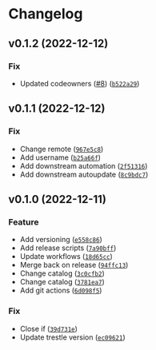 # Changelog

<!--next-version-placeholder-->

## v0.1.2 (2022-12-12)
### Fix
* Updated codeowners ([#8](https://github.com/ComplianceAsCode/ocp-oscal-catalogs/issues/8)) ([`b522a29`](https://github.com/ComplianceAsCode/ocp-oscal-catalogs/commit/b522a2968fc4e740b09fb66d3c8c69e4c720a4de))

## v0.1.1 (2022-12-12)
### Fix
* Change remote ([`967e5c8`](https://github.com/ComplianceAsCode/ocp-oscal-catalogs/commit/967e5c850a4d1d4037eddb681327858ec8027651))
* Add username ([`b25a66f`](https://github.com/ComplianceAsCode/ocp-oscal-catalogs/commit/b25a66fff8956245eeda53cb8d74d2d7d73436c5))
* Add downstream automation ([`2f51316`](https://github.com/ComplianceAsCode/ocp-oscal-catalogs/commit/2f51316cbdf496bdebb4e78d7d3e33621c92af76))
* Add downstream autoupdate ([`8c9bdc7`](https://github.com/ComplianceAsCode/ocp-oscal-catalogs/commit/8c9bdc7af0ad9169b5ceb2d79731a4466eed5648))

## v0.1.0 (2022-12-11)
### Feature
* Add versioning ([`e558c86`](https://github.com/ComplianceAsCode/ocp-oscal-catalogs/commit/e558c8643d56b40667220cc848ed66b2a33fc745))
* Add release scripts ([`7a90bff`](https://github.com/ComplianceAsCode/ocp-oscal-catalogs/commit/7a90bff0ec2e7e3d9f53811c766d2f272cc2346e))
* Update workflows ([`18d65cc`](https://github.com/ComplianceAsCode/ocp-oscal-catalogs/commit/18d65cc00b601c2c1ee93d03aa83e2cf2c2dde43))
* Merge back on release ([`94ffc13`](https://github.com/ComplianceAsCode/ocp-oscal-catalogs/commit/94ffc13ecb352eeb645d77b77b00d0fa27d00af8))
* Change catalog ([`3c0cfb2`](https://github.com/ComplianceAsCode/ocp-oscal-catalogs/commit/3c0cfb2c9de419e01469ab5339e1ccf9989da5f1))
* Change catalog ([`3781ea7`](https://github.com/ComplianceAsCode/ocp-oscal-catalogs/commit/3781ea79a79a8b1c1f49aa6180f9a0e0b8d87684))
* Add git actions ([`6d098f5`](https://github.com/ComplianceAsCode/ocp-oscal-catalogs/commit/6d098f565ea321e81ec8da18001212de862059fd))

### Fix
* Close if ([`39d731e`](https://github.com/ComplianceAsCode/ocp-oscal-catalogs/commit/39d731ef1e4f2d1996e0356da7306a6f7b4968a2))
* Update trestle version ([`ec09621`](https://github.com/ComplianceAsCode/ocp-oscal-catalogs/commit/ec096212ba5ab1ac55548f838eb8b85c1145be88))
